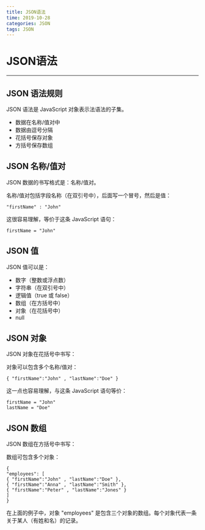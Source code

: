 ```yaml
---
title: JSON语法
time: 2019-10-28
categories: JSON
tags: JSON
---
```

# JSON语法
---
## JSON 语法规则
JSON 语法是 JavaScript 对象表示法语法的子集。

* 数据在名称/值对中
* 数据由逗号分隔
* 花括号保存对象
* 方括号保存数组

## JSON 名称/值对
JSON 数据的书写格式是：名称/值对。

名称/值对包括字段名称（在双引号中），后面写一个冒号，然后是值：
```
"firstName" : "John"
```
这很容易理解，等价于这条 JavaScript 语句：
```
firstName = "John"
```

## JSON 值
JSON 值可以是：

* 数字（整数或浮点数）
* 字符串（在双引号中）
* 逻辑值（true 或 false）
* 数组（在方括号中）
* 对象（在花括号中）
* null

## JSON 对象
JSON 对象在花括号中书写：

对象可以包含多个名称/值对：
```
{ "firstName":"John" , "lastName":"Doe" }
```
这一点也容易理解，与这条 JavaScript 语句等价：
```
firstName = "John"
lastName = "Doe"
```

## JSON 数组
JSON 数组在方括号中书写：

数组可包含多个对象：
```
{
"employees": [
{ "firstName":"John" , "lastName":"Doe" },
{ "firstName":"Anna" , "lastName":"Smith" },
{ "firstName":"Peter" , "lastName":"Jones" }
]
}
```
在上面的例子中，对象 "employees" 是包含三个对象的数组。每个对象代表一条关于某人（有姓和名）的记录。